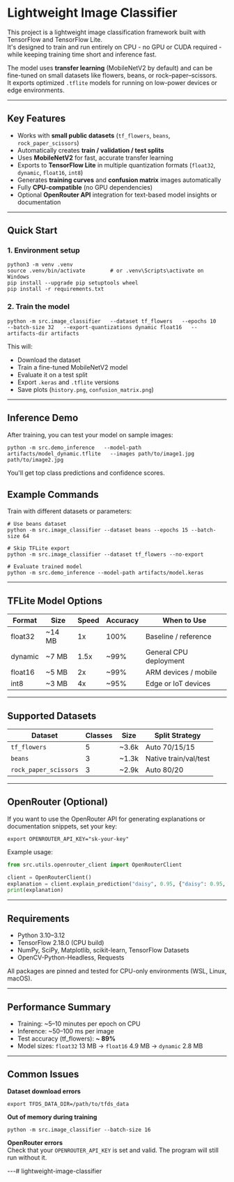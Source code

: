 # Lightweight Image Classifier

This project is a lightweight image classification framework built with TensorFlow and TensorFlow Lite.  
It's designed to train and run entirely on CPU - no GPU or CUDA required - while keeping training time short and inference fast.  

The model uses **transfer learning** (MobileNetV2 by default) and can be fine-tuned on small datasets like flowers, beans, or rock–paper–scissors.  
It exports optimized `.tflite` models for running on low-power devices or edge environments.

---

## Key Features

- Works with **small public datasets** (`tf_flowers`, `beans`, `rock_paper_scissors`)
- Automatically creates **train / validation / test splits**
- Uses **MobileNetV2** for fast, accurate transfer learning
- Exports to **TensorFlow Lite** in multiple quantization formats (`float32`, `dynamic`, `float16`, `int8`)
- Generates **training curves** and **confusion matrix** images automatically
- Fully **CPU-compatible** (no GPU dependencies)
- Optional **OpenRouter API** integration for text-based model insights or documentation

---

## Quick Start

### 1. Environment setup

```
python3 -m venv .venv
source .venv/bin/activate        # or .venv\Scripts\activate on Windows
pip install --upgrade pip setuptools wheel
pip install -r requirements.txt
```

### 2. Train the model

```
python -m src.image_classifier   --dataset tf_flowers   --epochs 10   --batch-size 32   --export-quantizations dynamic float16   --artifacts-dir artifacts
```

This will:
- Download the dataset
- Train a fine-tuned MobileNetV2 model
- Evaluate it on a test split
- Export `.keras` and `.tflite` versions
- Save plots (`history.png`, `confusion_matrix.png`)

---

## Inference Demo

After training, you can test your model on sample images:

```
python -m src.demo_inference   --model-path artifacts/model_dynamic.tflite   --images path/to/image1.jpg path/to/image2.jpg
```

You'll get top class predictions and confidence scores.


## Example Commands

Train with different datasets or parameters:

```
# Use beans dataset
python -m src.image_classifier --dataset beans --epochs 15 --batch-size 64

# Skip TFLite export
python -m src.image_classifier --dataset tf_flowers --no-export

# Evaluate trained model
python -m src.demo_inference --model-path artifacts/model.keras
```

---

## TFLite Model Options

| Format | Size | Speed | Accuracy | When to Use |
|--------|------|-------|-----------|--------------|
| float32 | ~14 MB | 1x | 100% | Baseline / reference |
| dynamic | ~7 MB | 1.5x | ~99% | General CPU deployment |
| float16 | ~5 MB | 2x | ~99% | ARM devices / mobile |
| int8 | ~3 MB | 4x | ~95% | Edge or IoT devices |

---

## Supported Datasets

| Dataset | Classes | Size | Split Strategy |
|----------|----------|-------|----------------|
| `tf_flowers` | 5 | ~3.6k | Auto 70/15/15 |
| `beans` | 3 | ~1.3k | Native train/val/test |
| `rock_paper_scissors` | 3 | ~2.9k | Auto 80/20 |

---

## OpenRouter (Optional)

If you want to use the OpenRouter API for generating explanations or documentation snippets, set your key:

```
export OPENROUTER_API_KEY="sk-your-key"
```

Example usage:

```python
from src.utils.openrouter_client import OpenRouterClient

client = OpenRouterClient()
explanation = client.explain_prediction("daisy", 0.95, {"daisy": 0.95, "rose": 0.04})
print(explanation)
```

---

## Requirements

- Python 3.10–3.12  
- TensorFlow 2.18.0 (CPU build)  
- NumPy, SciPy, Matplotlib, scikit-learn, TensorFlow Datasets  
- OpenCV-Python-Headless, Requests  

All packages are pinned and tested for CPU-only environments (WSL, Linux, macOS).

---

## Performance Summary

- Training: ~5–10 minutes per epoch on CPU  
- Inference: ~50–100 ms per image  
- Test accuracy (tf_flowers): **~ 89%**  
- Model sizes: `float32` 13 MB → `float16` 4.9 MB → `dynamic` 2.8 MB  

---

## Common Issues

**Dataset download errors**
```
export TFDS_DATA_DIR=/path/to/tfds_data
```

**Out of memory during training**
```
python -m src.image_classifier --batch-size 16
```

**OpenRouter errors**  
Check that your `OPENROUTER_API_KEY` is set and valid. The program will still run without it.

---# lightweight-image-classifier
